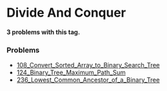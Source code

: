 # Divide And Conquer

**3 problems with this tag.**

### Problems

- [108_Convert_Sorted_Array_to_Binary_Search_Tree](..\..\Problems\108_Convert_Sorted_Array_to_Binary_Search_Tree.py)
- [124_Binary_Tree_Maximum_Path_Sum](..\..\Problems\124_Binary_Tree_Maximum_Path_Sum.py)
- [236_Lowest_Common_Ancestor_of_a_Binary_Tree](..\..\Problems\236_Lowest_Common_Ancestor_of_a_Binary_Tree.py)

